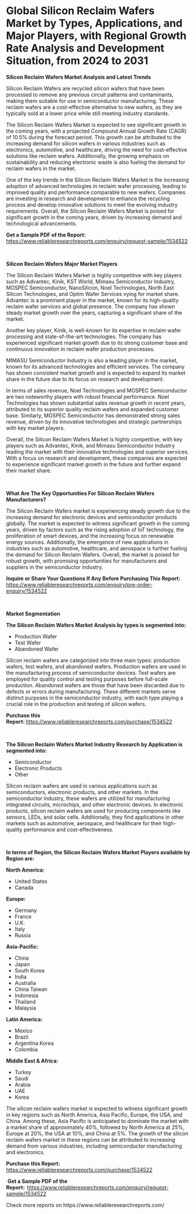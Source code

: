 <p><h1>Global Silicon Reclaim Wafers Market by Types, Applications, and Major Players, with Regional Growth Rate Analysis and Development Situation, from 2024 to 2031</h1></p><p><strong>Silicon Reclaim Wafers Market Analysis and Latest Trends</strong></p>
<p><p>Silicon Reclaim Wafers are recycled silicon wafers that have been processed to remove any previous circuit patterns and contaminants, making them suitable for use in semiconductor manufacturing. These reclaim wafers are a cost-effective alternative to new wafers, as they are typically sold at a lower price while still meeting industry standards.</p><p>The Silicon Reclaim Wafers Market is expected to see significant growth in the coming years, with a projected Compound Annual Growth Rate (CAGR) of 10.5% during the forecast period. This growth can be attributed to the increasing demand for silicon wafers in various industries such as electronics, automotive, and healthcare, driving the need for cost-effective solutions like reclaim wafers. Additionally, the growing emphasis on sustainability and reducing electronic waste is also fueling the demand for reclaim wafers in the market.</p><p>One of the key trends in the Silicon Reclaim Wafers Market is the increasing adoption of advanced technologies in reclaim wafer processing, leading to improved quality and performance comparable to new wafers. Companies are investing in research and development to enhance the recycling process and develop innovative solutions to meet the evolving industry requirements. Overall, the Silicon Reclaim Wafers Market is poised for significant growth in the coming years, driven by increasing demand and technological advancements.</p></p>
<p><strong>Get a Sample PDF of the Report:&nbsp;</strong> <a href="https://www.reliableresearchreports.com/enquiry/request-sample/1534522">https://www.reliableresearchreports.com/enquiry/request-sample/1534522</a></p>
<p>&nbsp;</p>
<p><strong>Silicon Reclaim Wafers Major Market Players</strong></p>
<p><p>The Silicon Reclaim Wafers Market is highly competitive with key players such as Advantec, Kinik, KST World, Mimasu Semiconductor Industry, MOSPEC Semiconductor, NanoSilicon, Noel Technologies, North East Silicon Technologies, and Optim Wafer Services vying for market share. Advantec is a prominent player in the market, known for its high-quality reclaim wafer services and global presence. The company has shown steady market growth over the years, capturing a significant share of the market.</p><p>Another key player, Kinik, is well-known for its expertise in reclaim wafer processing and state-of-the-art technologies. The company has experienced significant market growth due to its strong customer base and continuous innovation in reclaim wafer production processes.</p><p>MIMASU Semiconductor Industry is also a leading player in the market, known for its advanced technologies and efficient services. The company has shown consistent market growth and is expected to expand its market share in the future due to its focus on research and development.</p><p>In terms of sales revenue, Noel Technologies and MOSPEC Semiconductor are two noteworthy players with robust financial performance. Noel Technologies has shown substantial sales revenue growth in recent years, attributed to its superior quality reclaim wafers and expanded customer base. Similarly, MOSPEC Semiconductor has demonstrated strong sales revenue, driven by its innovative technologies and strategic partnerships with key market players.</p><p>Overall, the Silicon Reclaim Wafers Market is highly competitive, with key players such as Advantec, Kinik, and Mimasu Semiconductor Industry leading the market with their innovative technologies and superior services. With a focus on research and development, these companies are expected to experience significant market growth in the future and further expand their market share.</p></p>
<p>&nbsp;</p>
<p><strong>What Are The Key Opportunities For Silicon Reclaim Wafers Manufacturers?</strong></p>
<p><p>The Silicon Reclaim Wafers market is experiencing steady growth due to the increasing demand for electronic devices and semiconductor products globally. The market is expected to witness significant growth in the coming years, driven by factors such as the rising adoption of IoT technology, the proliferation of smart devices, and the increasing focus on renewable energy sources. Additionally, the emergence of new applications in industries such as automotive, healthcare, and aerospace is further fueling the demand for Silicon Reclaim Wafers. Overall, the market is poised for robust growth, with promising opportunities for manufacturers and suppliers in the semiconductor industry.</p></p>
<p><strong>Inquire or Share Your Questions If Any Before Purchasing This Report:</strong> <a href="https://www.reliableresearchreports.com/enquiry/pre-order-enquiry/1534522">https://www.reliableresearchreports.com/enquiry/pre-order-enquiry/1534522</a></p>
<p>&nbsp;</p>
<p><strong>Market Segmentation</strong></p>
<p><strong>The Silicon Reclaim Wafers Market Analysis by types is segmented into:</strong></p>
<p><ul><li>Production Wafer</li><li>Test Wafer</li><li>Abandoned Wafer</li></ul></p>
<p><p>Silicon reclaim wafers are categorized into three main types: production wafers, test wafers, and abandoned wafers. Production wafers are used in the manufacturing process of semiconductor devices. Test wafers are employed for quality control and testing purposes before full-scale production. Abandoned wafers are those that have been discarded due to defects or errors during manufacturing. These different markets serve distinct purposes in the semiconductor industry, with each type playing a crucial role in the production and testing of silicon wafers.</p></p>
<p><strong>Purchase this Report:&nbsp;</strong><a href="https://www.reliableresearchreports.com/purchase/1534522">https://www.reliableresearchreports.com/purchase/1534522</a></p>
<p>&nbsp;</p>
<p><strong>The Silicon Reclaim Wafers Market Industry Research by Application is segmented into:</strong></p>
<p><ul><li>Semiconductor</li><li>Electronic Products</li><li>Other</li></ul></p>
<p><p>Silicon reclaim wafers are used in various applications such as semiconductors, electronic products, and other markets. In the semiconductor industry, these wafers are utilized for manufacturing integrated circuits, microchips, and other electronic devices. In electronic products, silicon reclaim wafers are used for producing components like sensors, LEDs, and solar cells. Additionally, they find applications in other markets such as automotive, aerospace, and healthcare for their high-quality performance and cost-effectiveness.</p></p>
<p>&nbsp;</p>
<p><strong>In terms of Region, the Silicon Reclaim Wafers Market Players available by Region are:</strong></p>
<p>
    <p> <strong> North America: </strong>
        <ul>
            <li>United States</li>
            <li>Canada</li>
        </ul>
        </p> 
    <p> <strong> Europe: </strong>
        <ul>
            <li>Germany</li>
            <li>France</li>
            <li>U.K.</li>
            <li>Italy</li>
            <li>Russia</li>
        </ul>
        </p> 
    <p> <strong> Asia-Pacific: </strong>
        <ul>
            <li>China</li>
            <li>Japan</li>
            <li>South Korea</li>
            <li>India</li>
            <li>Australia</li>
            <li>China Taiwan</li>
            <li>Indonesia</li>
            <li>Thailand</li>
            <li>Malaysia</li>
        </ul>
        </p> 
    <p> <strong> Latin America: </strong>
        <ul>
            <li>Mexico</li>
            <li>Brazil</li>
            <li>Argentina Korea</li>
            <li>Colombia</li>
        </ul>
        </p> 
    <p> <strong> Middle East & Africa: </strong>
        <ul>
            <li>Turkey</li>
            <li>Saudi</li>
            <li>Arabia</li>
            <li>UAE</li>
            <li>Korea</li>
        </ul>
    </p>
    </p>
<p><p>The silicon reclaim wafers market is expected to witness significant growth in key regions such as North America, Asia Pacific, Europe, the USA, and China. Among these, Asia Pacific is anticipated to dominate the market with a market share of approximately 40%, followed by North America at 25%, Europe at 20%, the USA at 10%, and China at 5%. The growth of the silicon reclaim wafers market in these regions can be attributed to increasing demand from various industries, including semiconductor manufacturing and electronics.</p></p>
<p><strong>Purchase this Report: </strong><a href="https://www.reliableresearchreports.com/purchase/1534522">https://www.reliableresearchreports.com/purchase/1534522</a></p>
<p>&nbsp;<strong>Get a Sample PDF of the Report:&nbsp;&nbsp;</strong><a href="https://www.reliableresearchreports.com/enquiry/request-sample/1534522">https://www.reliableresearchreports.com/enquiry/request-sample/1534522</a></p>
<p><strong></strong></p>
<p>Check more reports on https://www.reliableresearchreports.com/</p>